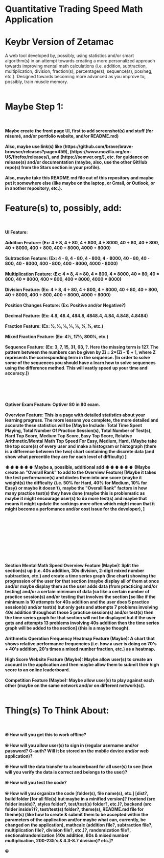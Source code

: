 # Quantitative Trading Speed Math Application
# Keybr Version of Zetamac
A web tool developed by, possibly, using statistics and/or smart algorithm(s) in an attempt towards creating a more personalized approach towards improving mental math calculations (i.e. addition, subtraction, multiplication, division, fraction(s), percentage(s), sequence(s), pos/neg, etc.). Designed towards becoming more advanced as you improve to, possibly, train muscle memory.
<br></br>
<h1> Maybe Step 1: </h1>
<br></br>
<b> Maybe create the front page UI, first to add screenshot(s) and stuff (for résumé, and/or portfolio website, and/or README.md) </b>
<br><br>
<b> Also, maybe use link(s) like (https://github.com/brave/brave-browser/releases?page=459), (https://www.mozilla.org/en-US/firefox/releases/), and (https://semver.org/), etc. for guidance on release(s) and/or documentation (maybe, also, use the other GitHub repo(s) from the Stars section in your profile). </b>
<br><br>
<b> Also, maybe take this README.md file out of this repository and maybe put it somewhere else (like maybe on the laptop, or Gmail, or Outlook, or in another repository, etc.).<b>
<h1> Feature(s) to, possibly, add: </h1>
<br></br>
<b> UI Feature:</b>
<!--- <br></br>
<table>
<tr>
<th>&emsp;&emsp;&emsp;&emsp;&emsp;&emsp;&emsp;&emsp;&emsp;&emsp;&nbsp;Possible List&emsp;&emsp;&emsp;&emsp;&emsp;&emsp;&emsp;&emsp;&emsp;&nbsp;&nbsp;</td>
</tr>
</table>
<br></br>
--->
<!---
|Column 1|Column 2|Column 3|
|:---:|:---:|:---:|
|Front Page|About|Row 8 Column 3|
|Row 2 Column1|Credits (maybe follow Monkeytype)|Row 2 Column 3|
--->
<br></br>
<b> Addition Feature:</b> (Ex: 4 + 8, 4 + 80, 4 + 800, 4 + 8000, 40 + 80, 40 + 800, 40 + 8000, 400 + 800, 400 + 8000, 4000 + 8000)
<br></br>
<b> Subtraction Feature: </b> (Ex: 4 - 8, 4 - 80, 4 - 800, 4 - 8000, 40 - 80, 40 - 800, 40 - 8000, 400 - 800, 400 - 8000, 4000 - 8000)
<br></br>
<b> Multiplication Feature: </b>  (Ex: 4 × 8, 4 × 80, 4 × 800, 4 × 8000, 40 × 80, 40 × 800, 40 × 8000, 400 × 800, 400 × 8000, 4000 × 8000)
<br></br>
<b> Division Feature: </b> (Ex: 4 ÷ 8, 4 ÷ 80, 4 ÷ 800, 4 ÷ 8000, 40 ÷ 80, 40 ÷ 800, 40 ÷ 8000, 400 ÷ 800, 400 ÷ 8000, 4000 ÷ 8000)
<br></br>
<b> Position Changes Feature: </b> (Ex: Positive and/or Negative?)
<br></br>
<b> Decimal Feature: </b> (Ex: 4.8, 48.4, 484.8, 4848.4, 4.84, 4.848, 4.8484)
<br></br>
<b> Fraction Feature: </b> (Ex: ½, ⅓, ¼, ⅕, ⅙, ¾, ⅞, etc.)
<br></br>
<b> Mixed Fraction Feature: </b> (Ex: 4½, 17⅓, 800¼, etc.)
<br></br>
<b> Sequence Feature: </b> (Ex: 3, 7, 15, 31, 63, ?. Here the missing term is 127. The pattern between the numbers can be given by Zi = 2*(Zi - 1) + 1, where Z represents the corresponding term in the sequence. [In order to solve some of the sequences you should have a learn how to solve sequences using the difference method. This will vastly speed up your time and accuracy.])
<br></br>
<b>  </b>
<br></br>
<b>  </b>
<br></br>
<b> Optiver Exam Feature: Optiver 80 in 80 exam. </b>
<br></br>
<b> Overview Feature: </b> This is a page with detailed statistics about your learning progress. The more lessons you complete, the more detailed and accurate these statistics will be [Maybe Include: Total Time Spent Playing, Total Number Of Practice Session(s), Total Number of Test(s), Hard Top Score, Medium Top Score, Easy Top Score, Relative Arithmetic/Mental Math Top Speed For Easy, Medium, Hard, (Maybe take the top score(s) of every user and make a histogram or histograph (there is a difference between the two) chart containing the discrete data (and show what percentile they are for each level of difficulty) ]
<br></br>
<b> ⬆⬆⬆⬆⬆⬆ Maybe a, possible, additional add ⬆⬆⬆⬆⬆⬆ <b>
(Maybe create an "Overall Rank" to add to the Overview Feature) [Maybe it takes the test performance(s) and divdes them into one score (maybe it weight(s) the difficulty {i.e. 50% for Hard, 40% for Medium, 10% for Easy} or maybe it doesn't), maybe the "Overall Rank" factors in how many practice test(s) they have done (maybe this is problematic as maybe it might encourage user(s) to do more test(s) and maybe that means it might update the rankings more often which might mean that it might become a perfomance and/or cost issue for the developer), ]
<br></br>
<b>  </b>
<br></br>

<br></br>
<b>  </b>
<br></br>
<b>  </b> 
<br></br>
<b> Section Mental Math Speed Overview Feature (Maybe): </b> Split the section(s) up (i.e. 40s addition, 30s division, 2-digit mixed number subtraction, etc.) and create a time series graph (line chart) showing the progression of the user for that section (maybe display all of them at once and/or maybe display them as the user adds data (from practicing and/or testing) and/or a certain minimum of data (so like a certain number of practice session(s) and/or testing that involves the section [so like if the minimum is 10 attempts for 40s addition and the user does 5 practice session(s) and/or test(s) but only gets and attempts 7 problems involving 40s addition throughout those 5 practice session(s) and/or test(s) then the time series graph for that section will not be displayed but if the user gets and attempts 13 problems involving 40s addition then the time series graph will be added to the section] (this is a maybe though).
<br></br>
<b> Arithmetic Operation Frequency Heatmap Feature (Maybe): </b> A chart that shows relative performance frequencies (i.e. how a user is doing on 70's + 40's addition, 20's times a mixed number fraction, etc.) as a heatmap. </b>
<br></br>
<b> High Score Website Feature (Maybe): </b> Maybe allow user(s) to create an account in the application and then maybe allow them to submit their high score to an online leaderboard.
<br></br>
<b> Competition Feature (Maybe): </b> Maybe allow user(s) to play against each other (maybe on the same network and/or on different network(s)).
<br></br>
<h1>Thing(s) To Think About:</h1>
<br></br>
⦿ How will you get this to work offline?
<br></br>
⦿ How will you allow user(s) to sign in (regular username and/or password? O-auth? Will it be stored on the mobile device and/or web application)?
<br></br>
⦿ How will the data transfer to a leaderboard for all user(s) to see (how will you verify the data is correct and belongs to the user)?
<br></br>
⦿ How will you test the code?
<br></br>
⦿ How will you organize the code [folder(s), file name(s), etc.] [dist?, build folder [for all file(s) but maybe in a minified version]? frontend (src folder inside)?, styles folder?, test/test(s) folder?, etc.)?, backend (src folder inside?)?, test/test(s) folder?, theme(s), README.md file for theme(s) (like how to create & submit them to be accepted within the parameters of the application and/or maybe what can, currently, be changed on the application), mathcalc (addition file?, subtraction file?, multiplication file?, division file?, etc.)?, randomization file?, sectionalrandomization (40s addition, 80s & mixed number multiplication, 200-235's & 4.3-8.7 division)? etc.]?
<br></br>
⦿ 
<br></br>
